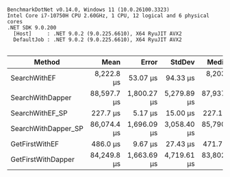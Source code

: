 ```

BenchmarkDotNet v0.14.0, Windows 11 (10.0.26100.3323)
Intel Core i7-10750H CPU 2.60GHz, 1 CPU, 12 logical and 6 physical cores
.NET SDK 9.0.200
  [Host]     : .NET 9.0.2 (9.0.225.6610), X64 RyuJIT AVX2
  DefaultJob : .NET 9.0.2 (9.0.225.6610), X64 RyuJIT AVX2


```
| Method              | Mean        | Error       | StdDev      | Median      |
|-------------------- |------------:|------------:|------------:|------------:|
| SearchWithEF        |  8,222.8 μs |    53.07 μs |    94.33 μs |  8,203.1 μs |
| SearchWithDapper    | 88,597.7 μs | 1,800.27 μs | 5,279.89 μs | 87,937.9 μs |
| SearchWithEF_SP     |    227.7 μs |     5.17 μs |    15.00 μs |    227.1 μs |
| SearchWithDapper_SP | 86,074.4 μs | 1,696.09 μs | 3,058.40 μs | 85,790.0 μs |
| GetFirstWithEF      |    486.0 μs |     9.67 μs |    27.43 μs |    471.7 μs |
| GetFirstWithDapper  | 84,249.8 μs | 1,663.69 μs | 4,719.61 μs | 83,802.9 μs |
